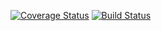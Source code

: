 [![Coverage Status](https://coveralls.io/repos/github/realcryptopunk/se1_hw/badge.svg?branch=)](https://coveralls.io/github/realcryptopunk/se1_hw?branch=)
[![Build Status](https://app.travis-ci.com/realcryptopunk/se1_hw.svg?token=d8prpnoXxYUSNoKEXvLE&branch=main)](https://app.travis-ci.com/realcryptopunk/se1_hw)
